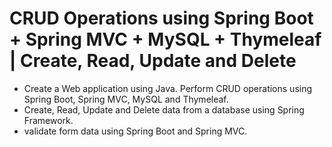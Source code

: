 # CRUD Operations using Spring Boot + Spring MVC + MySQL + Thymeleaf | Create, Read, Update and Delete
- Create a Web application using Java. Perform CRUD operations using Spring Boot, Spring MVC, MySQL and Thymeleaf.
- Create, Read, Update and Delete data from a database using Spring Framework.
- validate form data using Spring Boot and Spring MVC.
